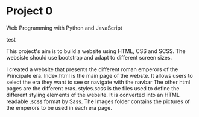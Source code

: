 # Project 0
Web Programming with Python and JavaScript


test

This project's aim is to build a website using HTML, CSS and SCSS.
The websiste should use bootstrap and adapt to different screen sizes.

I created a website that presents the different roman emperors of the Principate era.
Index.html is the main page of the webste. It allows users to select the era they want to see or navigate with the navbar
The other html pages are the different eras.
styles.scss is the files used to define the different styling elements of the website. It is converted into an HTML readable .scss format by Sass.
The Images folder contains the pictures of the emperors to be used in each era page.





